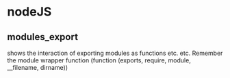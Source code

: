 # nodeJS

## modules_export
shows the interaction of exporting modules as functions etc. etc.
Remember the module wrapper function 
(function (exports, require, module, __filename, dirname))
